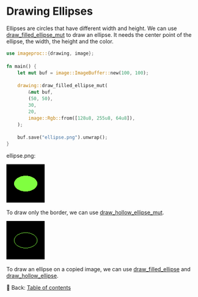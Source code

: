 # Drawing Ellipses

Ellipses are circles that have different width and height.
We can use [draw_filled_ellipse_mut](https://docs.rs/imageproc/latest/imageproc/drawing/fn.draw_filled_ellipse_mut.html) to draw an ellipse.
It needs the center point of the ellipse, the width, the height and the color.

```rust
use imageproc::{drawing, image};

fn main() {
    let mut buf = image::ImageBuffer::new(100, 100);
    
    drawing::draw_filled_ellipse_mut(
        &mut buf,
        (50, 50),
        30,
        20,
        image::Rgb::from([128u8, 255u8, 64u8]),
    );

    buf.save("ellipse.png").unwrap();
}
```

ellipse.png:

![ellipse](./image/ellipse.png)

To draw only the border, we can use [draw_hollow_ellipse_mut](https://docs.rs/imageproc/latest/imageproc/drawing/fn.draw_hollow_ellipse_mut.html).

![ellipse_hollow](./image/ellipse_hollow.png)

To draw an ellipse on a copied image, we can use [draw_filled_ellipse](https://docs.rs/imageproc/latest/imageproc/drawing/fn.draw_filled_ellipse.html) and [draw_hollow_ellipse](https://docs.rs/imageproc/latest/imageproc/drawing/fn.draw_hollow_ellipse.html).

<!-- :arrow_right:  Next:  -->

:blue_book: Back: [Table of contents](./../README.md)
